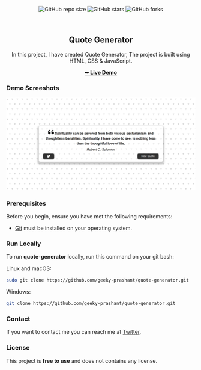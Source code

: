 <div align="center">
  
  ![GitHub repo size](https://img.shields.io/github/repo-size/geeky-prashant/quote-generator)
  ![GitHub stars](https://img.shields.io/github/stars/geeky-prashant/quote-generator)
  ![GitHub forks](https://img.shields.io/github/forks/geeky-prashant/quote-generator?style=social)
 
  <br />

  <h2 align="center">Quote Generator</h2>

  In this project, I have created Quote Generator, The project is built using HTML, CSS & JavaScript.

  <a href="https://geeky-prashant.github.io/quote-generator/"><strong>➥ Live Demo</strong></a>

</div>

### Demo Screeshots

![Quote Generator Desktop Demo](./readme-images/quote-generator.png "Desktop Demo")

### Prerequisites

Before you begin, ensure you have met the following requirements:

* [Git](https://git-scm.com/downloads "Download Git") must be installed on your operating system.

### Run Locally

To run **quote-generator** locally, run this command on your git bash:

Linux and macOS:

```bash
sudo git clone https://github.com/geeky-prashant/quote-generator.git
```

Windows:

```bash
git clone https://github.com/geeky-prashant/quote-generator.git
```

### Contact

If you want to contact me you can reach me at [Twitter](https://www.twitter.com/geekyprashant).

### License

This project is **free to use** and does not contains any license.
